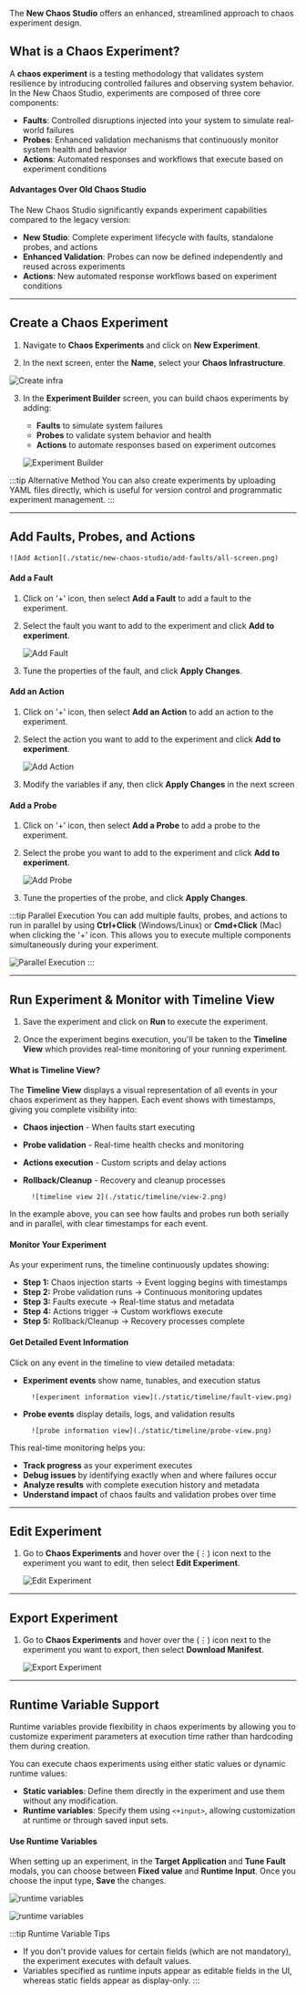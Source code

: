 The **New Chaos Studio** offers an enhanced, streamlined approach to chaos experiment design.

## What is a Chaos Experiment?

A **chaos experiment** is a testing methodology that validates system resilience by introducing controlled failures and observing system behavior. In the New Chaos Studio, experiments are composed of three core components:

- **Faults**: Controlled disruptions injected into your system to simulate real-world failures
- **Probes**: Enhanced validation mechanisms that continuously monitor system health and behavior
- **Actions**: Automated responses and workflows that execute based on experiment conditions

#### Advantages Over Old Chaos Studio

The New Chaos Studio significantly expands experiment capabilities compared to the legacy version:

- **New Studio**: Complete experiment lifecycle with faults, standalone probes, and actions
- **Enhanced Validation**: Probes can now be defined independently and reused across experiments
- **Actions**: New automated response workflows based on experiment conditions

---

## Create a Chaos Experiment

1. Navigate to **Chaos Experiments** and click on **New Experiment**.

2. In the next screen, enter the **Name**, select your **Chaos Infrastructure**.

![Create infra](./static/new-chaos-studio/create-experiment/create-infra.png)

3. In the **Experiment Builder** screen, you can build chaos experiments by adding:
   - **Faults** to simulate system failures
   - **Probes** to validate system behavior and health
   - **Actions** to automate responses based on experiment outcomes

    ![Experiment Builder](./static/new-chaos-studio/create-experiment/experiment-builder.png)

:::tip Alternative Method
You can also create experiments by uploading YAML files directly, which is useful for version control and programmatic experiment management.
:::

---

## Add Faults, Probes, and Actions

    ![Add Action](./static/new-chaos-studio/add-faults/all-screen.png)

#### Add a Fault

1. Click on '+' icon, then select **Add a Fault** to add a fault to the experiment.

2. Select the fault you want to add to the experiment and click **Add to experiment**.

    ![Add Fault](./static/new-chaos-studio/add-faults/add-fault.png)

3. Tune the properties of the fault, and click **Apply Changes**.
   
#### Add an Action

1. Click on '+' icon, then select **Add an Action** to add an action to the experiment.

2. Select the action you want to add to the experiment and click **Add to experiment**.

    ![Add Action](./static/new-chaos-studio/add-faults/add-action.png)

3. Modify the variables if any, then click **Apply Changes** in the next screen

#### Add a Probe

1. Click on '+' icon, then select **Add a Probe** to add a probe to the experiment.

2. Select the probe you want to add to the experiment and click **Add to experiment**.

    ![Add Probe](./static/new-chaos-studio/add-faults/add-probe.png)

3. Tune the properties of the probe, and click **Apply Changes**.

:::tip Parallel Execution
You can add multiple faults, probes, and actions to run in parallel by using **Ctrl+Click** (Windows/Linux) or **Cmd+Click** (Mac) when clicking the '+' icon. This allows you to execute multiple components simultaneously during your experiment.

![Parallel Execution](./static/new-chaos-studio/add-faults/parallel-node.png)
:::

--- 

## Run Experiment & Monitor with Timeline View

1. Save the experiment and click on **Run** to execute the experiment.

2. Once the experiment begins execution, you'll be taken to the **Timeline View** which provides real-time monitoring of your running experiment.

#### What is Timeline View?

The **Timeline View** displays a visual representation of all events in your chaos experiment as they happen. Each event shows with timestamps, giving you complete visibility into:

- **Chaos injection** - When faults start executing
- **Probe validation** - Real-time health checks and monitoring  
- **Actions execution** - Custom scripts and delay actions
- **Rollback/Cleanup** - Recovery and cleanup processes

        ![timeline view 2](./static/timeline/view-2.png)

In the example above, you can see how faults and probes run both serially and in parallel, with clear timestamps for each event.

#### Monitor Your Experiment

As your experiment runs, the timeline continuously updates showing:

- **Step 1:** Chaos injection starts → Event logging begins with timestamps
- **Step 2:** Probe validation runs → Continuous monitoring updates
- **Step 3:** Faults execute → Real-time status and metadata
- **Step 4:** Actions trigger → Custom workflows execute
- **Step 5:** Rollback/Cleanup → Recovery processes complete

#### Get Detailed Event Information

Click on any event in the timeline to view detailed metadata:

- **Experiment events** show name, tunables, and execution status

        ![experiment information view](./static/timeline/fault-view.png)

- **Probe events** display details, logs, and validation results
	
        ![probe information view](./static/timeline/probe-view.png)

This real-time monitoring helps you:
- **Track progress** as your experiment executes
- **Debug issues** by identifying exactly when and where failures occur
- **Analyze results** with complete execution history and metadata
- **Understand impact** of chaos faults and validation probes over time

---
## Edit Experiment

1. Go to **Chaos Experiments** and hover over the (⋮) icon next to the experiment you want to edit, then select **Edit Experiment**.

    ![Edit Experiment](./static/new-chaos-studio/add-faults/edit-experiment.png)

---

## Export Experiment

1. Go to **Chaos Experiments** and hover over the (⋮) icon next to the experiment you want to export, then select **Download Manifest**.

    ![Export Experiment](./static/new-chaos-studio/add-faults/export-experiment.png)

---

## Runtime Variable Support

Runtime variables provide flexibility in chaos experiments by allowing you to customize experiment parameters at execution time rather than hardcoding them during creation.

You can execute chaos experiments using either static values or dynamic runtime values:

- **Static variables**: Define them directly in the experiment and use them without any modification.
- **Runtime variables**: Specify them using `<+input>`, allowing customization at runtime or through saved input sets.

#### Use Runtime Variables

When setting up an experiment, in the **Target Application** and **Tune Fault** modals, you can choose between **Fixed value** and **Runtime Input**. Once you choose the input type, **Save** the changes.

   ![runtime variables](./static/runtime/sample.png)

   ![runtime variables](./static/runtime/sample-2.png)

:::tip Runtime Variable Tips
- If you don't provide values for certain fields (which are not mandatory), the experiment executes with default values.
- Variables specified as runtime inputs appear as editable fields in the UI, whereas static fields appear as display-only.
:::









    







